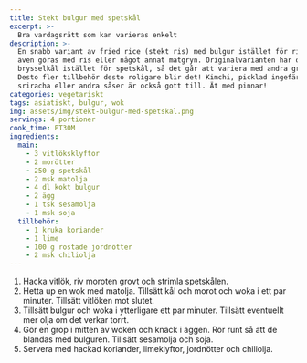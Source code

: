 ```yaml
---
title: Stekt bulgur med spetskål
excerpt: >-
  Bra vardagsrätt som kan varieras enkelt
description: >-
  En snabb variant av fried rice (stekt ris) med bulgur istället för ris. Kan
  även göras med ris eller något annat matgryn. Originalvarianten har också
  brysselkål istället för spetskål, så det går att variera med andra grönsaker.
  Desto fler tillbehör desto roligare blir det! Kimchi, picklad ingefära,
  sriracha eller andra såser är också gott till. Ät med pinnar!
categories: vegetariskt
tags: asiatiskt, bulgur, wok
img: assets/img/stekt-bulgur-med-spetskal.png
servings: 4 portioner
cook_time: PT30M
ingredients:
  main:
    - 3 vitlöksklyftor
    - 2 morötter
    - 250 g spetskål
    - 2 msk matolja
    - 4 dl kokt bulgur
    - 2 ägg
    - 1 tsk sesamolja
    - 1 msk soja
  tillbehör:
    - 1 kruka koriander
    - 1 lime
    - 100 g rostade jordnötter
    - 2 msk chiliolja
---
```


1. Hacka vitlök, riv moroten grovt och strimla spetskålen.
2. Hetta up en wok med matolja. Tillsätt kål och morot och woka i ett par
   minuter. Tillsätt vitlöken mot slutet.
3. Tillsätt bulgur och woka i ytterligare ett par minuter. Tillsätt eventuellt
   mer olja om det verkar torrt.
4. Gör en grop i mitten av woken och knäck i äggen. Rör runt så att de blandas
   med bulguren. Tillsätt sesamolja och soja.
5. Servera med hackad koriander, limeklyftor, jordnötter och chiliolja.
